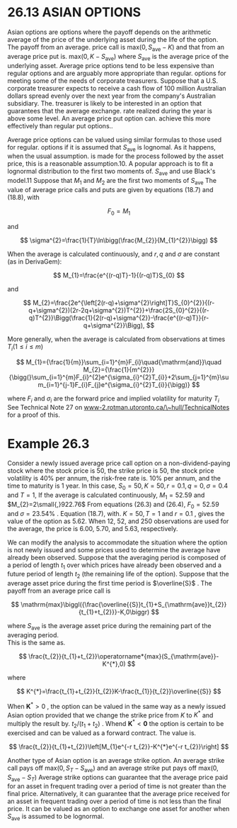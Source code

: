 # 26.13 ASIAN OPTIONS  

Asian options are options where the payoff depends on the arithmetic average of the price of the underlying asset during the life of the option. The payoff from an average. price call is $\mathrm{max}(0,S_{\mathrm{ave}}-K)$ and that from an average price put is. $\mathrm{max}(0,K-S_{\mathrm{ave}})$ where $S_{\mathrm{ave}}$ is the average price of the underlying asset. Average price options tend to be less expensive than regular options and are arguably more appropriate than regular. options for meeting some of the needs of corporate treasurers. Suppose that a U.S. corporate treasurer expects to receive a cash flow of 100 million Australian dollars spread evenly over the next year from the company's Australian subsidiary. The. treasurer is likely to be interested in an option that guarantees that the average exchange. rate realized during the year is above some level. An average price put option can. achieve this more effectively than regular put options..  

Average price options can be valued using similar formulas to those used for regular. options if it is assumed that $S_{\mathrm{ave}}$ is lognomal. As it happens, when the usual assumption. is made for the process followed by the asset price, this is a reasonable assumption.10. A popular approach is to fit a lognormal distribution to the first two moments of. $S_{\mathrm{ave}}$ and use Black's model.11 Suppose that $M_{1}$ and $M_{2}$ are the first two moments of $S_{\mathrm{ave}}$ The value of average price calls and puts are given by equations (18.7) and (18.8), with  

$$
F_{0}=M_{1}
$$  

and  

$$
\sigma^{2}=\frac{1}{T}\ln\bigg(\frac{M_{2}}{M_{1}^{2}}\bigg)
$$  

When the average is calculated continuously, and $r,q$ and $\sigma$ are constant (as in DerivaGem):  

$$
M_{1}=\frac{e^{(r-q)T}-1}{(r-q)T}S_{0}
$$  

and  

$$
M_{2}=\frac{2e^{\left[2(r-q)+\sigma^{2}\right]T}S_{0}^{2}}{(r-q+\sigma^{2})(2r-2q+\sigma^{2})T^{2}}+\frac{2S_{0}^{2}}{(r-q)T^{2}}\Bigg(\frac{1}{2(r-q)+\sigma^{2}}-\frac{e^{(r-q)T}}{r-q+\sigma^{2}}\Bigg),
$$  

More generally, when the average is calculated from observations at times $T_{i}\left(1\leq i\leq m\right)$  

$$
M_{1}={\frac{1}{m}}\sum_{i=1}^{m}F_{i}\quad{\mathrm{and}}\quad M_{2}={\frac{1}{m^{2}}}{\bigg(}\sum_{i=1}^{m}F_{i}^{2}e^{\sigma_{i}^{2}T_{i}}+2\sum_{j=1}^{m}\sum_{i=1}^{j-1}F_{i}F_{j}e^{\sigma_{i}^{2}T_{i}}{\bigg)}
$$  

where $F_{i}$ and $\sigma_{i}$ are the forward price and implied volatility for maturity $T_{i}$ See Technical Note 27 on www-2.rotman.utoronto.ca/\~hull/TechnicalNotes for a proof of this.  

# Example 26.3  

Consider a newly issued average price call option on a non-dividend-paying stock where the stock price is 50, the strike price is 50, the stock price volatility is $40\%$ per annum, the risk-free rate is. $10\%$ per annum, and the time to maturity is 1 year. In this case, $S_{0}=50,K=50,r=0.1,q=0,\sigma=0.4$ and $T=1,$ If the average is calculated continuously, $M_{1}=52.59$ and $M_{2}=2\small{,}922.76$ From equations (26.3) and (26.4), $F_{0}=52.59$ and $\sigma=23.54\%$ . Equation (18.7), with. $K=50,T=1$ and $r=0.1$ , gives the value of the option as 5.62. When 12, 52, and 250 observations are used for the average, the price is 6.00, 5.70, and 5.63, respectively.  

We can modify the analysis to accommodate the situation where the option is not newly issued and some prices used to determine the average have already been observed. Suppose that the averaging period is composed of a period of length $t_{1}$ over which prices have already been observed and a future period of length $t_{2}$ (the remaining life of the option). Suppose that the average asset price during the first time period is $\overline{S}$ . The payoff from an average price call is  

$$
\mathrm{max}\biggl({\frac{\overline{{S}}t_{1}+S_{\mathrm{ave}}t_{2}}{t_{1}+t_{2}}}-K,0\biggr)
$$  

where $S_{\mathrm{ave}}$ is the average asset price during the remaining part of the averaging period.   
This is the same as.  

$$
\frac{t_{2}}{t_{1}+t_{2}}\operatorname*{max}(S_{\mathrm{ave}}-K^{*},0)
$$  

where  

$$
K^{*}=\frac{t_{1}+t_{2}}{t_{2}}K-\frac{t_{1}}{t_{2}}\overline{{S}}
$$  

When $\boldsymbol{K}^{*}>0$ , the option can be valued in the same way as a newly issued Asian option provided that we change the strike price from $K$ to $K^{*}$ and multiply the result by. $t_{2}/(t_{1}+t_{2})$ . Whend $\boldsymbol{K}^{*}<\boldsymbol{0}$ the option is certain to be exercised and can be valued as a forward contract. The value is.  

$$
\frac{t_{2}}{t_{1}+t_{2}}\left[M_{1}e^{-r t_{2}}-K^{*}e^{-r t_{2}}\right]
$$  

Another type of Asian option is an average strike option. An average strike call pays off $\mathrm{max}(0,S_{T}-S_{\mathrm{ave}})$ and an average strike put pays off $\mathrm{max}(0,S_{\mathrm{ave}}-S_{T})$ Average strike options can guarantee that the average price paid for an asset in frequent trading over a period of time is not greater than the final price. Alternatively, it can guarantee that the average price received for an asset in frequent trading over a period of time is not less than the final price. It can be valued as an option to exchange one asset for another when $S_{\mathrm{ave}}$ is assumed to be lognormal.  

